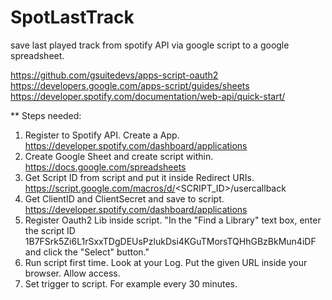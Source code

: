 # SpotLastTrack
save last played track from spotify API via google script to a google spreadsheet. 


 https://github.com/gsuitedevs/apps-script-oauth2
 https://developers.google.com/apps-script/guides/sheets
 https://developer.spotify.com/documentation/web-api/quick-start/

** Steps needed:
 1) Register to Spotify API. Create a App. https://developer.spotify.com/dashboard/applications
 2) Create Google Sheet and create script within. https://docs.google.com/spreadsheets
 3) Get Script ID from script and put it inside Redirect URIs. https://script.google.com/macros/d/<SCRIPT_ID>/usercallback
 4) Get ClientID and ClientSecret and save to script. https://developer.spotify.com/dashboard/applications
 5) Register Oauth2 Lib inside script. "In the "Find a Library" text box, enter the script ID 1B7FSrk5Zi6L1rSxxTDgDEUsPzlukDsi4KGuTMorsTQHhGBzBkMun4iDF and click the "Select" button."
 6) Run script first time. Look at your Log. Put the given URL inside your browser. Allow access. 
 7) Set trigger to script. For example every 30 minutes.

